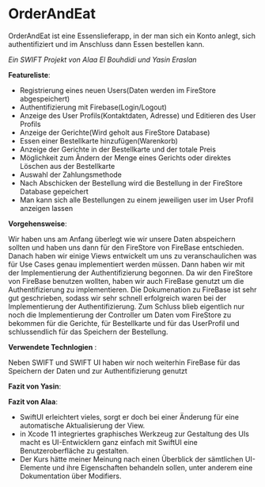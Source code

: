 # OrderAndEat

OrderAndEat ist eine Essenslieferapp, in der man sich ein Konto anlegt, sich authentifiziert und im Anschluss dann Essen bestellen kann.


*Ein SWIFT Projekt von Alaa El Bouhdidi und Yasin Eraslan*

**Featureliste**:

*  Registrierung eines neuen Users(Daten werden im FireStore abgespeichert)
*  Authentifizierung mit Firebase(Login/Logout)
*  Anzeige des User Profils(Kontaktdaten, Adresse) und Editieren des User Profils
*  Anzeige der Gerichte(Wird geholt aus FireStore Database)
*  Essen einer Bestellkarte hinzufügen(Warenkorb)
*  Anzeige der Gerichte in der Bestellkarte und der totale Preis
*  Möglichkeit zum Ändern der Menge eines Gerichts oder direktes Löschen aus der Bestellkarte
*  Auswahl der Zahlungsmethode
*  Nach Abschicken der Bestellung wird die Bestellung in der FireStore Database gepeichert
*  Man kann sich alle Bestellungen zu einem jeweiligen user im User Profil anzeigen lassen



**Vorgehensweise**:

Wir haben uns am Anfang überlegt wie wir unsere Daten abspeichern sollten und haben uns dann für den FireStore von FireBase entschieden. Danach haben wir einige Views entwickelt um
uns zu veranschaulichen was für Use Cases genau implementiert werden müssen. Dann haben wir mit der Implementierung der Authentifizierung begonnen. Da wir den FireStore von FireBase
benutzen wollten, haben wir auch FireBase genutzt um die Authentifizierung zu implementieren. Die Dokumenation zu FireBase ist sehr gut geschrieben, sodass wir sehr schnell erfolgreich
waren bei der Implementierung der Authentifizierung. Zum Schluss blieb eigentlich nur noch die Implementierung der Controller um Daten vom FireStore zu bekommen für die Gerichte, für
Bestellkarte und für das UserProfil und schlussendlich für das Speichern der Bestellung.



**Verwendete Technlogien** :

Neben SWIFT und SWIFT UI haben wir noch weiterhin FireBase für das Speichern der Daten und zur Authentifizierung genutzt



**Fazit von Yasin**:



**Fazit von Alaa**:

- SwiftUI erleichtert vieles, sorgt er doch bei einer Änderung für eine automatische Aktualisierung der View. 
- in Xcode 11 integriertes graphisches Werkzeug zur Gestaltung des UIs macht es UI-Entwicklern ganz einfach mit SwiftUI eine Benutzeroberfläche zu gestalten.
- Der Kurs hätte meiner Meinung nach einen Überblick der sämtlichen UI-Elemente und ihre Eigenschaften behandeln sollen, unter anderem eine Dokumentation über Modifiers. 
